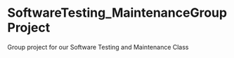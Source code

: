 # SoftwareTesting_MaintenanceGroupProject
Group project for our Software Testing and Maintenance Class
